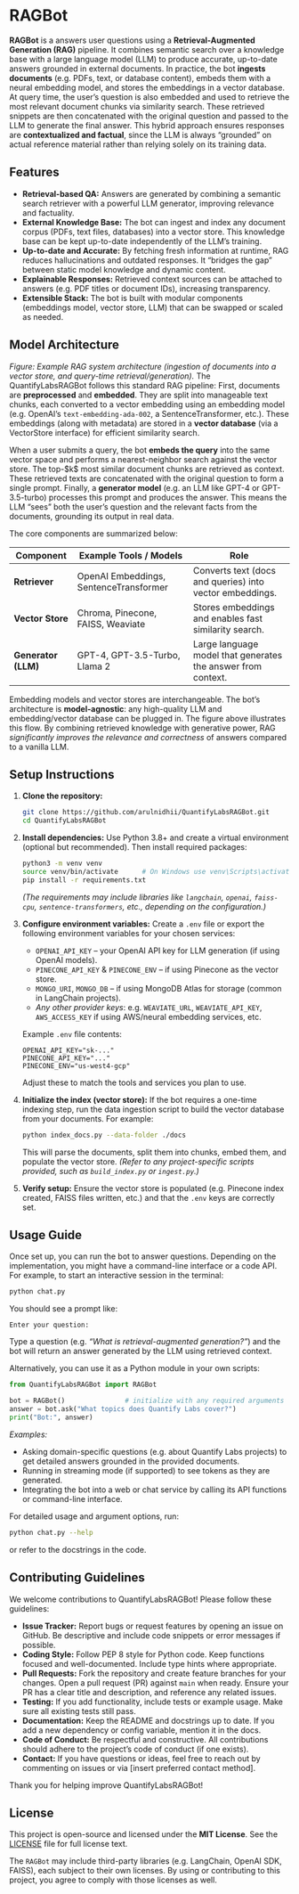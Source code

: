 # RAGBot

**RAGBot** is a answers user questions using a **Retrieval-Augmented Generation (RAG)** pipeline.  It combines semantic search over a knowledge base with a large language model (LLM) to produce accurate, up-to-date answers grounded in external documents. In practice, the bot **ingests documents** (e.g. PDFs, text, or database content), embeds them with a neural embedding model, and stores the embeddings in a vector database.  At query time, the user’s question is also embedded and used to retrieve the most relevant document chunks via similarity search. These retrieved snippets are then concatenated with the original question and passed to the LLM to generate the final answer. This hybrid approach ensures responses are **contextualized and factual**, since the LLM is always “grounded” on actual reference material rather than relying solely on its training data.

## Features

* **Retrieval-based QA:** Answers are generated by combining a semantic search retriever with a powerful LLM generator, improving relevance and factuality.
* **External Knowledge Base:** The bot can ingest and index any document corpus (PDFs, text files, databases) into a vector store. This knowledge base can be kept up-to-date independently of the LLM’s training.
* **Up-to-date and Accurate:** By fetching fresh information at runtime, RAG reduces hallucinations and outdated responses.  It “bridges the gap” between static model knowledge and dynamic content.
* **Explainable Responses:**  Retrieved context sources can be attached to answers (e.g. PDF titles or document IDs), increasing transparency.
* **Extensible Stack:** The bot is built with modular components (embeddings model, vector store, LLM) that can be swapped or scaled as needed.

## Model Architecture

*Figure: Example RAG system architecture (ingestion of documents into a vector store, and query-time retrieval/generation).* The QuantifyLabsRAGBot follows this standard RAG pipeline: First, documents are **preprocessed** and **embedded**. They are split into manageable text chunks, each converted to a vector embedding using an embedding model (e.g. OpenAI’s `text-embedding-ada-002`, a SentenceTransformer, etc.).  These embeddings (along with metadata) are stored in a **vector database** (via a VectorStore interface) for efficient similarity search.

When a user submits a query, the bot **embeds the query** into the same vector space and performs a nearest-neighbor search against the vector store. The top-\$k\$ most similar document chunks are retrieved as context.  These retrieved texts are concatenated with the original question to form a single prompt. Finally, a **generator model** (e.g. an LLM like GPT-4 or GPT-3.5-turbo) processes this prompt and produces the answer. This means the LLM “sees” both the user’s question and the relevant facts from the documents, grounding its output in real data.

The core components are summarized below:

| Component           | Example Tools / Models                 | Role                                                         |
| ------------------- | -------------------------------------- | ------------------------------------------------------------ |
| **Retriever**       | OpenAI Embeddings, SentenceTransformer | Converts text (docs and queries) into vector embeddings.     |
| **Vector Store**    | Chroma, Pinecone, FAISS, Weaviate      | Stores embeddings and enables fast similarity search.        |
| **Generator (LLM)** | GPT-4, GPT-3.5-Turbo, Llama 2          | Large language model that generates the answer from context. |

Embedding models and vector stores are interchangeable. The bot’s architecture is **model-agnostic**: any high-quality LLM and embedding/vector database can be plugged in. The figure above illustrates this flow. By combining retrieved knowledge with generative power, RAG *significantly improves the relevance and correctness* of answers compared to a vanilla LLM.

## Setup Instructions

1. **Clone the repository:**

   ```bash
   git clone https://github.com/arulnidhii/QuantifyLabsRAGBot.git
   cd QuantifyLabsRAGBot
   ```

2. **Install dependencies:**
   Use Python 3.8+ and create a virtual environment (optional but recommended). Then install required packages:

   ```bash
   python3 -m venv venv
   source venv/bin/activate      # On Windows use venv\Scripts\activate
   pip install -r requirements.txt
   ```

   *(The requirements may include libraries like `langchain`, `openai`, `faiss-cpu`, `sentence-transformers`, etc., depending on the configuration.)*

3. **Configure environment variables:**
   Create a `.env` file or export the following environment variables for your chosen services:

   * `OPENAI_API_KEY` – your OpenAI API key for LLM generation (if using OpenAI models).
   * `PINECONE_API_KEY` & `PINECONE_ENV` – if using Pinecone as the vector store.
   * `MONGO_URI`, `MONGO_DB` – if using MongoDB Atlas for storage (common in LangChain projects).
   * *Any other provider keys*: e.g. `WEAVIATE_URL`, `WEAVIATE_API_KEY`, `AWS_ACCESS_KEY` if using AWS/neural embedding services, etc.

   Example `.env` file contents:

   ```
   OPENAI_API_KEY="sk-..."
   PINECONE_API_KEY="..."
   PINECONE_ENV="us-west4-gcp"
   ```

   Adjust these to match the tools and services you plan to use.

4. **Initialize the index (vector store):**
   If the bot requires a one-time indexing step, run the data ingestion script to build the vector database from your documents.  For example:

   ```bash
   python index_docs.py --data-folder ./docs
   ```

   This will parse the documents, split them into chunks, embed them, and populate the vector store.
   *(Refer to any project-specific scripts provided, such as `build_index.py` or `ingest.py`.)*

5. **Verify setup:**
   Ensure the vector store is populated (e.g. Pinecone index created, FAISS files written, etc.) and that the `.env` keys are correctly set.

## Usage Guide

Once set up, you can run the bot to answer questions. Depending on the implementation, you might have a command-line interface or a code API. For example, to start an interactive session in the terminal:

```bash
python chat.py
```

You should see a prompt like:

```
Enter your question: 
```

Type a question (e.g. *“What is retrieval-augmented generation?”*) and the bot will return an answer generated by the LLM using retrieved context.

Alternatively, you can use it as a Python module in your own scripts:

```python
from QuantifyLabsRAGBot import RAGBot

bot = RAGBot()               # initialize with any required arguments
answer = bot.ask("What topics does Quantify Labs cover?")
print("Bot:", answer)
```

*Examples:*

* Asking domain-specific questions (e.g. about Quantify Labs projects) to get detailed answers grounded in the provided documents.
* Running in streaming mode (if supported) to see tokens as they are generated.
* Integrating the bot into a web or chat service by calling its API functions or command-line interface.

For detailed usage and argument options, run:

```bash
python chat.py --help
```

or refer to the docstrings in the code.

## Contributing Guidelines

We welcome contributions to QuantifyLabsRAGBot! Please follow these guidelines:

* **Issue Tracker:** Report bugs or request features by opening an issue on GitHub. Be descriptive and include code snippets or error messages if possible.
* **Coding Style:** Follow PEP 8 style for Python code. Keep functions focused and well-documented. Include type hints where appropriate.
* **Pull Requests:** Fork the repository and create feature branches for your changes. Open a pull request (PR) against `main` when ready. Ensure your PR has a clear title and description, and reference any related issues.
* **Testing:** If you add functionality, include tests or example usage. Make sure all existing tests still pass.
* **Documentation:** Keep the README and docstrings up to date. If you add a new dependency or config variable, mention it in the docs.
* **Code of Conduct:** Be respectful and constructive. All contributions should adhere to the project’s code of conduct (if one exists).
* **Contact:** If you have questions or ideas, feel free to reach out by commenting on issues or via \[insert preferred contact method].

Thank you for helping improve QuantifyLabsRAGBot!

## License

This project is open-source and licensed under the **MIT License**. See the [LICENSE](LICENSE) file for full license text.

The `RAGBot` may include third-party libraries (e.g. LangChain, OpenAI SDK, FAISS), each subject to their own licenses. By using or contributing to this project, you agree to comply with those licenses as well.
